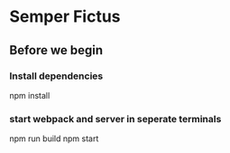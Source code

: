# Semper Fictus

  ## Before we begin
  ### Install dependencies
  npm install

  ### start webpack and server in seperate terminals
  npm run build
  npm start
